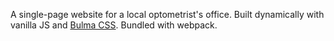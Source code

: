 A single-page website for a local optometrist's office. Built dynamically with vanilla JS and [Bulma CSS](https://github.com/jgthms/bulma). Bundled with webpack.
